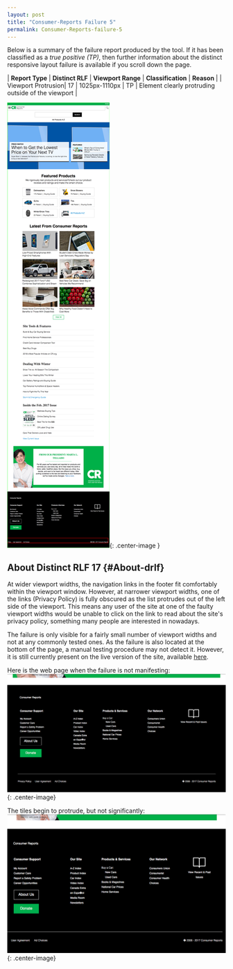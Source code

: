 ```yaml
---
layout: post
title: "Consumer-Reports Failure 5"
permalink: Consumer-Reports-failure-5
---
```

Below is a summary of the failure report produced by the tool. If it has been classified as a *true positive (TP)*, then further information about the distinct responsive layout failure is available if you scroll down the page.

| **Report Type** | **Distinct RLF** | **Viewport Range** | **Classification** | **Reason** |
| Viewport Protrusion| 17 | 1025px-1110px | TP | Element clearly protruding outside of the viewport | 

![Screenshot of the fault](../assets/images/Consumer-Reports/fault5/viewportOverflowWidth1067.png){: .center-image }

## About Distinct RLF 17 {#About-drlf}

At wider viewport widths, the navigation links in the footer fit comfortably within the viewport window. However, at narrower viewport widths, one of the links (Privacy Policy) is fully obscured as the list protrudes out of the left side of the viewport. This means any user of the site at one of the faulty viewport widths would be unable to click on the link to read about the site's privacy policy, something many people are interested in nowadays.

The failure is only visible for a fairly small number of viewport widths and not at any commonly tested ones. As the failure is also located at the bottom of the page, a manual testing procedure may not detect it. However, it is still currently present on the live version of the site, available [here](http://bugmenot.com/).

Here is the web page when the failure is not manifesting:
![OK](../assets/good-bad/rlf17/ok.png){: .center-image}

The tiles begin to protrude, but not significantly:
![Bad](../assets/good-bad/rlf17/bad.png){: .center-image}
